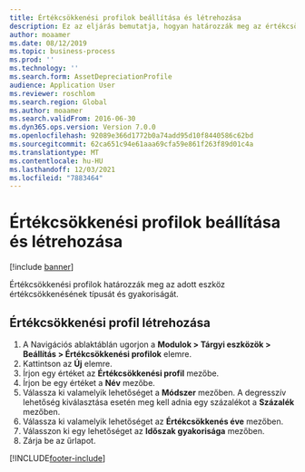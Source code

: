 ```yaml
---
title: Értékcsökkenési profilok beállítása és létrehozása
description: Ez az eljárás bemutatja, hogyan határozzák meg az értékcsökkenési profilok az eszközök értékcsökkenésének típusát és gyakoriságát.
author: moaamer
ms.date: 08/12/2019
ms.topic: business-process
ms.prod: ''
ms.technology: ''
ms.search.form: AssetDepreciationProfile
audience: Application User
ms.reviewer: roschlom
ms.search.region: Global
ms.author: moaamer
ms.search.validFrom: 2016-06-30
ms.dyn365.ops.version: Version 7.0.0
ms.openlocfilehash: 92089e366d1772b0a74add95d10f8440586c62bd
ms.sourcegitcommit: 62ca651c94e61aaa69cfa59e861f263f89d01c4a
ms.translationtype: MT
ms.contentlocale: hu-HU
ms.lasthandoff: 12/03/2021
ms.locfileid: "7883464"
---
```

# <a name="set-up-and-create-depreciation-profiles"></a>Értékcsökkenési profilok beállítása és létrehozása

[!include [banner](../../includes/banner.md)]

Értékcsökkenési profilok határozzák meg az adott eszköz értékcsökkenésének típusát és gyakoriságát.


## <a name="create-a-depreciation-profile"></a>Értékcsökkenési profil létrehozása
1. A Navigációs ablaktáblán ugorjon a **Modulok > Tárgyi eszközök > Beállítás > Értékcsökkenési profilok** elemre.
2. Kattintson az **Új** elemre.
3. Írjon egy értéket az **Értékcsökkenési profil** mezőbe.
4. Írjon be egy értéket a **Név** mezőbe.
5. Válassza ki valamelyik lehetőséget a **Módszer** mezőben. A degresszív lehetőség kiválasztása esetén meg kell adnia egy százalékot a **Százalék** mezőben.  
6. Válassza ki valamelyik lehetőséget az **Értékcsökkenés éve** mezőben.
7. Válasszon ki egy lehetőséget az **Időszak gyakorisága** mezőben.
8. Zárja be az űrlapot.



[!INCLUDE[footer-include](../../../includes/footer-banner.md)]
